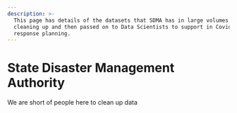 ```yaml
---
description: >-
  This page has details of the datasets that SDMA has in large volumes but needs
  cleaning up and then passed on to Data Scientists to support in Covid-19
  response planning.
---
```


# State Disaster Management Authority

We are short of people here to clean up data

